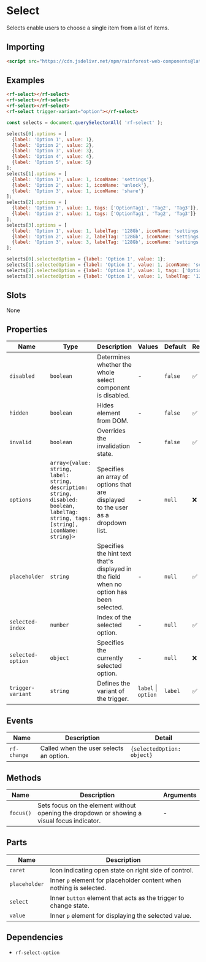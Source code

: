# Select

Selects enable users to choose a single item from a list of items.

## Importing

``` html
<script src="https://cdn.jsdelivr.net/npm/rainforest-web-components@latest/components/select.js" type="module"></script>
```

## Examples

``` html
<rf-select></rf-select>
<rf-select></rf-select>
<rf-select></rf-select>
<rf-select trigger-variant="option"></rf-select>
```

``` javascript
const selects = document.querySelectorAll( 'rf-select' );

selects[0].options = [
  {label: 'Option 1', value: 1},
  {label: 'Option 2', value: 2},
  {label: 'Option 3', value: 3},
  {label: 'Option 4', value: 4},
  {label: 'Option 5', value: 5}                               
];
selects[1].options = [
  {label: 'Option 1', value: 1, iconName: 'settings'},
  {label: 'Option 2', value: 1, iconName: 'unlock'},
  {label: 'Option 3', value: 1, iconName: 'share'}
];      
selects[2].options = [
  {label: 'Option 1', value: 1, tags: ['OptionTag1', 'Tag2', 'Tag3']},
  {label: 'Option 2', value: 1, tags: ['OptionTag1', 'Tag2', 'Tag3']}
];
selects[3].options = [
  {label: 'Option 1', value: 1, labelTag: '128Gb', iconName: 'settings', description: 'sub value', tags: ['CPU-v2', '2Gb RAM']},
  {label: 'Option 2', value: 2, labelTag: '128Gb', iconName: 'settings', description: 'sub value', tags: ['CPU-v2', '2Gb RAM']},
  {label: 'Option 3', value: 3, labelTag: '128Gb', iconName: 'settings', description: 'sub value', tags: ['CPU-v2', '2Gb RAM']}
];

selects[0].selectedOption = {label: 'Option 1', value: 1};
selects[1].selectedOption = {label: 'Option 1', value: 1, iconName: 'settings'};
selects[2].selectedOption = {label: 'Option 1', value: 1, tags: ['OptionTag1', 'Tag2', 'Tag3']};
selects[3].selectedOption = {label: 'Option 1', value: 1, labelTag: '128Gb', iconName: 'settings', description: 'sub value', tags: ['CPU-v2', '2Gb RAM']};
```

## Slots

None

## Properties

| Name | Type | Description | Values | Default | Reflects |
| --- | --- | --- | --- | --- | --- |
| `disabled` | `boolean` | Determines whether the whole select component is disabled. | - | `false` | ✅ |
| `hidden` | `boolean` | Hides element from DOM. | - | `false` | ✅ |
| `invalid` | `boolean` | Overrides the invalidation state. | - | `false` | ✅ |
| `options` | `array<{value: string, label: string, description: string, disabled: boolean, labelTag: string, tags: [string], iconName: string}>` | Specifies an array of options that are displayed to the user as a dropdown list.  | - | `null` | ❌ |
| `placeholder` | `string` | Specifies the hint text that's displayed in the field when no option has been selected. | - | `null` | ✅ |
| `selected-index` | `number` | Index of the selected option. | - | `null` | ✅ |
| `selected-option` | `object` | Specifies the currently selected option. | - | `null` | ❌ |
| `trigger-variant` | `string` | Defines the variant of the trigger. | `label` \| `option` | `label` | ✅ |

## Events

| Name | Description | Detail |
| --- | --- | --- |
| `rf-change` | Called when the user selects an option. | `{selectedOption: object}` |

## Methods

| Name | Description | Arguments |
| --- | --- | --- |
| `focus()` | Sets focus on the element without opening the dropdown or showing a visual focus indicator. | - |

## Parts

| Name | Description |
| --- | --- |
| `caret` | Icon indicating open state on right side of control. |
| `placeholder` | Inner `p` element for placeholder content when nothing is selected. |
| `select` | Inner `button` element that acts as the trigger to change state. |
| `value` | Inner `p` element for displaying the selected value. |

## Dependencies

- `rf-select-option`
